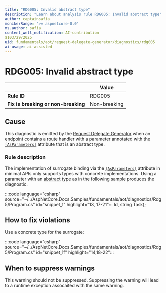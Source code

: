 ```yaml
---
title: "RDG005: Invalid abstract type"
description: "Learn about analysis rule RDG005: Invalid abstract type"
author: captainsafia
monikerRange: '>= aspnetcore-8.0'
ms.author: safia
content_well_notification: AI-contribution
$103/29/2025
uid: fundamentals/aot/request-delegate-generator/diagnostics/rdg005
ai-usage: ai-assisted
---
```

# RDG005: Invalid abstract type

<!-- UPDATE 9.0 Activate after release and INCLUDE is updated

[!INCLUDE[](~/includes/not-latest-version.md)]

-->

|                                     | Value        |
| -                                   | -            |
| **Rule ID**                         | RDG005       |
| **Fix is breaking or non-breaking** | Non-breaking |

## Cause

This diagnostic is emitted by the [Request Delegate Generator](/aspnet/core/fundamentals/aot/request-delegate-generator/rdg) when an endpoint contains a route handler with a parameter annotated with the  [`[AsParameters]`](xref:Microsoft.AspNetCore.Http.AsParametersAttribute) attribute that is an abstract type.

### Rule description

The implementation of surrogate binding via the [`[AsParameters]`](xref:Microsoft.AspNetCore.Http.AsParametersAttribute) attribute in minimal APIs only supports types with concrete implementations. Using a parameter with an [abstract](/dotnet/csharp/language-reference/keywords/abstract) type as in the following sample produces the diagnostic.

:::code language="csharp" source="~/../AspNetCore.Docs.Samples/fundamentals/aot/diagnostics/Rdg5/Program.cs" id="snippet_1" highlight="13, 17-21"::: Id, string Task);

## How to fix violations

Use  a concrete type for the surrogate:

:::code language="csharp" source="~/../AspNetCore.Docs.Samples/fundamentals/aot/diagnostics/Rdg5/Program.cs" id="snippet_1f" highlight="14,18-22":::

## When to suppress warnings

This warning should not be suppressed. Suppressing the warning will lead to a runtime exception assocaited with the same warning.

